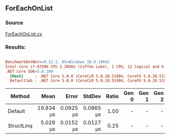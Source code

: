 ﻿## ForEachOnList

### Source
[ForEachOnList.cs](../../src/StructLinq.Benchmark/ForEachOnList.cs)

### Results:
``` ini

BenchmarkDotNet=v0.12.1, OS=Windows 10.0.19042
Intel Core i7-8750H CPU 2.20GHz (Coffee Lake), 1 CPU, 12 logical and 6 physical cores
.NET Core SDK=5.0.100
  [Host]     : .NET Core 5.0.0 (CoreCLR 5.0.20.51904, CoreFX 5.0.20.51904), X64 RyuJIT
  DefaultJob : .NET Core 5.0.0 (CoreCLR 5.0.20.51904, CoreFX 5.0.20.51904), X64 RyuJIT


```
|     Method |      Mean |     Error |    StdDev | Ratio | Gen 0 | Gen 1 | Gen 2 | Allocated |
|----------- |----------:|----------:|----------:|------:|------:|------:|------:|----------:|
|    Default | 19.834 μs | 0.0925 μs | 0.0865 μs |  1.00 |     - |     - |     - |         - |
| StructLinq |  5.029 μs | 0.0152 μs | 0.0127 μs |  0.25 |     - |     - |     - |         - |
